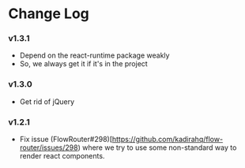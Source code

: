 # Change Log

### v1.3.1
* Depend on the react-runtime package weakly
* So, we always get it if it's in the project 

### v1.3.0
* Get rid of jQuery

### v1.2.1

* Fix issue (FlowRouter#298)[https://github.com/kadirahq/flow-router/issues/298) where we try to use some non-standard way to render react components.
